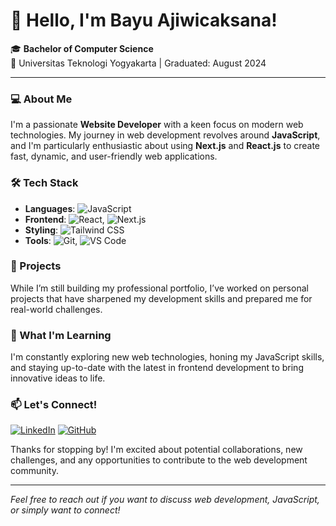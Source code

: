 # 👋 Hello, I'm Bayu Ajiwicaksana!

🎓 **Bachelor of Computer Science**  
📍 Universitas Teknologi Yogyakarta | Graduated: August 2024

---

### 💻 About Me
I'm a passionate **Website Developer** with a keen focus on modern web technologies. My journey in web development revolves around **JavaScript**, and I'm particularly enthusiastic about using **Next.js** and **React.js** to create fast, dynamic, and user-friendly web applications.

### 🛠️ Tech Stack
- **Languages**: ![JavaScript](https://img.shields.io/badge/JavaScript-F7DF1E?style=for-the-badge&logo=javascript&logoColor=black)
- **Frontend**: ![React](https://img.shields.io/badge/React-20232A?style=for-the-badge&logo=react&logoColor=61DAFB), ![Next.js](https://img.shields.io/badge/Next.js-000000?style=for-the-badge&logo=nextdotjs&logoColor=white)
- **Styling**: ![Tailwind CSS](https://img.shields.io/badge/Tailwind_CSS-38B2AC?style=for-the-badge&logo=tailwind-css&logoColor=white)
- **Tools**: ![Git](https://img.shields.io/badge/Git-F05032?style=for-the-badge&logo=git&logoColor=white), ![VS Code](https://img.shields.io/badge/VS_Code-0078D4?style=for-the-badge&logo=visual-studio-code&logoColor=white)

### 🚀 Projects
While I’m still building my professional portfolio, I’ve worked on personal projects that have sharpened my development skills and prepared me for real-world challenges.

### 🌱 What I'm Learning
I'm constantly exploring new web technologies, honing my JavaScript skills, and staying up-to-date with the latest in frontend development to bring innovative ideas to life.

### 📫 Let's Connect!
[![LinkedIn](https://img.shields.io/badge/LinkedIn-0A66C2?style=for-the-badge&logo=linkedin&logoColor=white)](https://linkedin.com/in/bayu-ajiwicaksana)
[![GitHub](https://img.shields.io/badge/GitHub-181717?style=for-the-badge&logo=github&logoColor=white)](https://github.com/Bayu-Ajiwicaksana)

Thanks for stopping by! I'm excited about potential collaborations, new challenges, and any opportunities to contribute to the web development community.

---

*Feel free to reach out if you want to discuss web development, JavaScript, or simply want to connect!*


<!---
Bayu-Ajiwicaksana/Bayu-Ajiwicaksana is a ✨ special ✨ repository because its `README.md` (this file) appears on your GitHub profile.
You can click the Preview link to take a look at your changes.
--->

